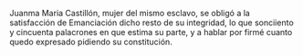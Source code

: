 Juanma Maria Castillón, mujer del mismo esclavo, se obligó a la satisfacción de Emanciación dicho resto de su integridad, lo que sonciiento y cincuenta palacrones en que estima su parte, y a hablar por firmé cuanto quedo expresado pidiendo su constitución.